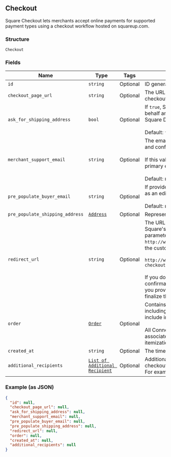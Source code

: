 ## Checkout

Square Checkout lets merchants accept online payments for supported
payment types using a checkout workflow hosted on squareup.com.

### Structure

`Checkout`

### Fields

| Name | Type | Tags | Description |
|  --- | --- | --- | --- |
| `id` | `string` | Optional | ID generated by Square Checkout when a new checkout is requested. |
| `checkout_page_url` | `string` | Optional | The URL that the buyer's browser should be redirected to after the<br>checkout is completed. |
| `ask_for_shipping_address` | `bool` | Optional | If `true`, Square Checkout will collect shipping information on your<br>behalf and store that information with the transaction information in your<br>Square Dashboard.<br><br>Default: `false`. |
| `merchant_support_email` | `string` | Optional | The email address to display on the Square Checkout confirmation page<br>and confirmation email that the buyer can use to contact the merchant.<br><br>If this value is not set, the confirmation page and email will display the<br>primary email address associated with the merchant's Square account.<br><br>Default: none; only exists if explicitly set. |
| `pre_populate_buyer_email` | `string` | Optional | If provided, the buyer's email is pre-populated on the checkout page<br>as an editable text field.<br><br>Default: none; only exists if explicitly set. |
| `pre_populate_shipping_address` | [`Address`](/doc/models/address.md) | Optional | Represents a physical address. |
| `redirect_url` | `string` | Optional | The URL to redirect to after checkout is completed with `checkoutId`,<br>Square's `orderId`, `transactionId`, and `referenceId` appended as URL<br>parameters. For example, if the provided redirect_url is<br>`http://www.example.com/order-complete`, a successful transaction redirects<br>the customer to:<br><br>`http://www.example.com/order-complete?checkoutId=xxxxxx&orderId=xxxxxx&referenceId=xxxxxx&transactionId=xxxxxx`<br><br>If you do not provide a redirect URL, Square Checkout will display an order<br>confirmation page on your behalf; however Square strongly recommends that<br>you provide a redirect URL so you can verify the transaction results and<br>finalize the order through your existing/normal confirmation workflow. |
| `order` | [`Order`](/doc/models/order.md) | Optional | Contains all information related to a single order to process with Square,<br>including line items that specify the products to purchase. Order objects also<br>include information on any associated tenders, refunds, and returns.<br><br>All Connect V2 Transactions have all been converted to Orders including all associated<br>itemization data. |
| `created_at` | `string` | Optional | The time when the checkout was created, in RFC 3339 format. |
| `additional_recipients` | [`List of Additional Recipient`]($m/AdditionalRecipient) | Optional | Additional recipients (other than the merchant) receiving a portion of this checkout.<br>For example, fees assessed on the purchase by a third party integration. |

### Example (as JSON)

```json
{
  "id": null,
  "checkout_page_url": null,
  "ask_for_shipping_address": null,
  "merchant_support_email": null,
  "pre_populate_buyer_email": null,
  "pre_populate_shipping_address": null,
  "redirect_url": null,
  "order": null,
  "created_at": null,
  "additional_recipients": null
}
```


